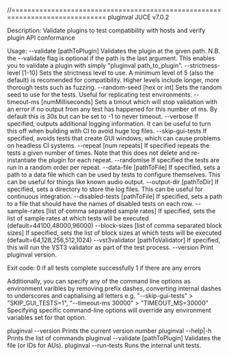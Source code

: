 //==============================================================================
pluginval
JUCE v7.0.2

Description: 
  Validate plugins to test compatibility with hosts and verify plugin API conformance

Usage: 
  --validate [pathToPlugin]
    Validates the plugin at the given path.
    N.B. the --validate flag is optional if the path is the last argument. This enables you to validate a plugin with simply "pluginval path_to_plugin".
  --strictness-level [1-10]
    Sets the strictness level to use. A minimum level of 5 (also the default) is recomended for compatibility. Higher levels include longer, more thorough tests such as fuzzing.
  --random-seed [hex or int]
    Sets the random seed to use for the tests. Useful for replicating test environments.
  --timeout-ms [numMilliseconds]
    Sets a timout which will stop validation with an error if no output from any test has happened for this number of ms.
    By default this is 30s but can be set to -1 to never timeout.
  --verbose
    If specified, outputs additional logging information. It can be useful to turn this off when building with CI to avoid huge log files.
  --skip-gui-tests
    If specified, avoids tests that create GUI windows, which can cause problems on headless CI systems.
  --repeat [num repeats]
    If specified repeats the tests a given number of times. Note that this does not delete and re-instantiate the plugin for each repeat.  --randomise
    If specified the tests are run in a random order per repeat.  --data-file [pathToFile]
    If specified, sets a path to a data file which can be used by tests to configure themselves. This can be useful for things like known audio output.
  --output-dir [pathToDir]
    If specified, sets a directory to store the log files. This can be useful for continuous integration.
  --disabled-tests [pathToFile]
    If specified, sets a path to a file that should have the names of disabled tests on each row.
  --sample-rates [list of comma separated sample rates]
    If specified, sets the list of sample rates at which tests will be executed (default=44100,48000,96000)
  --block-sizes [list of comma separated block sizes]
    If specified, sets the list of block sizes at which tests will be executed (default=64,128,256,512,1024)
  --vst3validator [pathToValidator]
    If specified, this will run the VST3 validator as part of the test process.
  --version
    Print pluginval version.

Exit code: 
  0 if all tests complete successfully
  1 if there are any errors

Additionally, you can specify any of the command line options as environment varibles by removing prefix dashes, converting internal dashes to underscores and captialising all letters e.g. "--skip-gui-tests" > "SKIP_GUI_TESTS=1", "--timeout-ms 30000" > "TIMEOUT_MS=30000"
Specifying specific command-line options will override any environment variables set for that option.

 pluginval --version                  Prints the current version number
 pluginval --help|-h                  Prints the list of commands
 pluginval --validate [pathToPlugin]  Validates the file (or IDs for AUs).
 pluginval --run-tests                Runs the internal unit tests.

